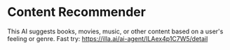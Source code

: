 # Content Recommender
This AI suggests books, movies, music, or other content based on a user's feeling or genre.
Fast try: https://illa.ai/ai-agent/ILAex4p1C7W5/detail
